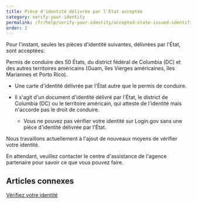 ```yaml
---
title: Pièce d'identité délivrée par l'État acceptée
category: verify-your-identity
permalink: /fr/help/verify-your-identity/accepted-state-issued-identification/
order: 2
---
```

Pour l'instant, seules les pièces d'identité suivantes, délivrées par l'État, sont acceptées:

Permis de conduire des 50 États, du district fédéral de Columbia (DC) et des autres territoires américains (Guam, îles Vierges américaines, îles Mariannes et Porto Rico).
* Une carte d'identité délivrée par l'État autre que le permis de conduire.
* Il s'agit d'un document d'identité délivré par l'État, le district de Columbia (DC) ou le territoire américain, qui atteste de l'identité mais n'accorde pas le droit de conduire.

  * Vous ne pouvez pas vérifier votre identité sur Login.gov sans une pièce d'identité délivrée par l'État.

Nous travaillons actuellement à l'ajout de nouveaux moyens de vérifier votre identité.

En attendant, veuillez contacter le centre d'assistance de l'agence partenaire pour savoir ce que vous pouvez faire.

## Articles connexes

[Vérifiez votre identité](/fr/help/verify-your-identity/overview/)
